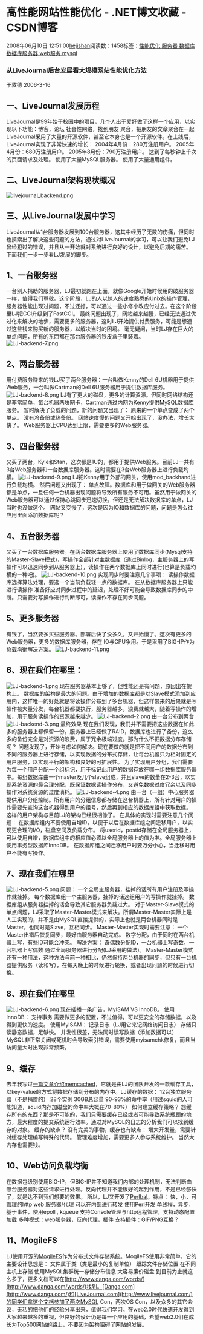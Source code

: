 
# 高性能网站性能优化 - .NET博文收藏 - CSDN博客


2008年06月10日 12:51:00[hejishan](https://me.csdn.net/hejishan)阅读数：1458标签：[性能优化																](https://so.csdn.net/so/search/s.do?q=性能优化&t=blog)[服务器																](https://so.csdn.net/so/search/s.do?q=服务器&t=blog)[数据库																](https://so.csdn.net/so/search/s.do?q=数据库&t=blog)[数据库服务器																](https://so.csdn.net/so/search/s.do?q=数据库服务器&t=blog)[web服务																](https://so.csdn.net/so/search/s.do?q=web服务&t=blog)[mysql																](https://so.csdn.net/so/search/s.do?q=mysql&t=blog)[
							](https://so.csdn.net/so/search/s.do?q=web服务&t=blog)[
																															](https://so.csdn.net/so/search/s.do?q=数据库服务器&t=blog)
[
				](https://so.csdn.net/so/search/s.do?q=数据库&t=blog)
[
			](https://so.csdn.net/so/search/s.do?q=数据库&t=blog)
[
		](https://so.csdn.net/so/search/s.do?q=服务器&t=blog)
[
	](https://so.csdn.net/so/search/s.do?q=性能优化&t=blog)
### 从LiveJournal后台发展看大规模网站性能优化方法
于敦德 2006-3-16
## 一、LiveJournal发展历程
[LiveJournal](http://www.livejournal.com/)是99年始于校园中的项目，几个人出于爱好做了这样一个应用，以实现以下功能：博客，论坛
社会性网络，找到朋友
聚合，把朋友的文章聚合在一起
LiveJournal采用了大量的开源软件，甚至它本身也是一个开源软件。在上线后，LiveJournal实现了非常快速的增长：
2004年4月份：280万注册用户。
2005年4月份：680万注册用户。
2005年8月份：790万注册用户。
达到了每秒钟上千次的页面请求及处理。
使用了大量MySQL服务器。
使用了大量通用组件。
## 二、LiveJournal架构现状概况
![livejournal_backend.png](http://www.example.net.cn/archives/livejournal_backend.png)

## 三、从LiveJournal发展中学习
LiveJournal从1台服务器发展到100台服务器，这其中经历了无数的伤痛，但同时也摸索出了解决这些问题的方法，通过对LiveJournal的学习，可以让我们避免LJ曾经犯过的错误，并且从一开始就对系统进行良好的设计，以避免后期的痛苦。
下面我们一步一步看LJ发展的脚步。
## 1、一台服务器
一台别人捐助的服务器，LJ最初就跑在上面，就像Google开始时候用的破服务器一样，值得我们尊敬。这个阶段，LJ的人以惊人的速度熟悉的Unix的操作管理，服务器性能出现过问题，不过还好，可以通过一些小修小改应付过去。在这个阶段里LJ把CGI升级到了FastCGI。
最终问题出现了，网站越来越慢，已经无法通过优过化来解决的地步，需要更多的服务器，这时LJ开始提供付费服务，可能是想通过这些钱来购买新的服务器，以解决当时的困境。
毫无疑问，当时LJ存在巨大的单点问题，所有的东西都在那台服务器的铁皮盒子里装着。
![LJ-backend-7.png](http://www.example.net.cn/archives/LJ-backend-7.png)
## 2、两台服务器
用付费服务赚来的钱LJ买了两台服务器：一台叫做Kenny的Dell 6U机器用于提供Web服务，一台叫做Cartman的Dell 6U服务器用于提供数据库服务。
![LJ-backend-8.png](http://www.example.net.cn/archives/LJ-backend-8.png)
LJ有了更大的磁盘，更多的计算资源。但同时网络结构还是非常简单，每台机器两块网卡，Cartman通过内网为Kenny提供MySQL数据库服务。
暂时解决了负载的问题，新的问题又出现了：
原来的一个单点变成了两个单点。
没有冷备份或热备份。
网站速度慢的问题又开始出现了，没办法，增长太快了。
Web服务器上CPU达到上限，需要更多的Web服务器。
## 3、四台服务器
又买了两台，Kyle和Stan，这次都是1U的，都用于提供Web服务。目前LJ一共有3台Web服务器和一台数据库服务器。这时需要在3台Web服务器上进行负载均横。
![LJ-backend-9.png](http://www.example.net.cn/archives/LJ-backend-9.png)
LJ把Kenny用于外部的网关，使用mod_backhand进行负载均横。
然后问题又出现了：
单点故障。数据库和用于做网关的Web服务器都是单点，一旦任何一台机器出现问题将导致所有服务不可用。虽然用于做网关的Web服务器可以通过保持心跳同步迅速切换，但还是无法解决数据库的单点，LJ当时也没做这个。
网站又变慢了，这次是因为IO和数据库的问题，问题是怎么往应用里面添加数据库呢？
## 4、五台服务器
又买了一台数据库服务器。在两台数据库服务器上使用了数据库同步(Mysql支持的Master-Slave模式)，写操作全部针对主数据库（通过Binlog，主服务器上的写操作可以迅速同步到从服务器上），读操作在两个数据库上同时进行(也算是负载均横的一种吧)。
![LJ-backend-10.png](http://www.example.net.cn/archives/LJ-backend-10.png)
实现同步时要注意几个事项：
读操作数据库选择算法处理，要选一个当前负载轻一点的数据库。
在从数据库服务器上只能进行读操作
准备好应对同步过程中的延迟，处理不好可能会导致数据库同步的中断。只需要对写操作进行判断即可，读操作不存在同步问题。
## 5、更多服务器
有钱了，当然要多买些服务器。部署后快了没多久，又开始慢了。这次有更多的Web服务器，更多的数据库服务器，存在 IO与CPU争用。于是采用了BIG-IP作为负载均衡解决方案。
![LJ-backend-11.png](http://www.example.net.cn/archives/LJ-backend-11.png)
## 6、现在我们在哪里：
![LJ-backend-1.png](http://www.example.net.cn/archives/LJ-backend-1.png)
现在服务器基本上够了，但性能还是有问题，原因出在架构上。
数据库的架构是最大的问题。由于增加的数据库都是以Slave模式添加到应用内，这样唯一的好处就是将读操作分布到了多台机器，但这样带来的后果就是写操作被大量分发，每台机器都要执行，服务器越多，浪费就越大，随着写操作的增加，用于服务读操作的资源越来越少。
![LJ-backend-2.png](http://www.example.net.cn/archives/LJ-backend-2.png)
由一台分布到两台
![LJ-backend-3.png](http://www.example.net.cn/archives/LJ-backend-3.png)
最终效果
现在我们发现，我们并不需要把这些数据在如此多的服务器上都保留一份。服务器上已经做了RAID，数据库也进行了备份，这么多的备份完全是对资源的浪费，属于冗余极端过度。那为什么不把数据分布存储呢？
问题发现了，开始考虑如何解决。现在要做的就是把不同用户的数据分布到不同的服务器上进行存储，以实现数据的分布式存储，让每台机器只为相对固定的用户服务，以实现平行的架构和良好的可扩展性。
为了实现用户分组，我们需要为每一个用户分配一个组标记，用于标记此用户的数据存放在哪一组数据库服务器中。每组数据库由一个master及几个slave组成，并且slave的数量在2-3台，以实现系统资源的最合理分配，既保证数据读操作分布，又避免数据过度冗余以及同步操作对系统资源的过度消耗。
![LJ-backend-4.png](http://www.example.net.cn/archives/LJ-backend-4.png)
由一台（一组）中心服务器提供用户分组控制。所有用户的分组信息都存储在这台机器上，所有针对用户的操作需要先查询这台机器得到用户的组号，然后再到相应的数据库组中获取数据。
这样的用户架构与目前LJ的架构已经很相像了。
在具体的实现时需要注意几个问题：
在数据库组内不要使用自增ID，以便于以后在数据库组之间迁移用户，以实现更合理的I/O，磁盘空间及负载分布。
将userid，postid存储在全局服务器上，可以使用自增，数据库组中的相应值必须以全局服务器上的值为准。全局服务器上使用事务型数据库InnoDB。
在数据库组之间迁移用户时要万分小心，当迁移时用户不能有写操作。
## 7、现在我们在哪里
![LJ-backend-5.png](http://www.example.net.cn/archives/LJ-backend-5.png)
问题：
一个全局主服务器，挂掉的话所有用户注册及写操作就挂掉。
每个数据库组一个主服务器，挂掉的话这组用户的写操作就挂掉。
数据库组从服务器挂掉的话会导致其它服务器负载过大。
对于Master-Slave模式的单点问题，LJ采取了Master-Master模式来解决。所谓Master-Master实际上是人工实现的，并不是由MySQL直接提供的，实际上也就是两台机器同时是Master，也同时是Slave，互相同步。
Master-Master实现时需要注意：
一个Master出错后恢复同步，最好由服务器自动完成。
数字分配，由于同时在两台机器上写，有些ID可能会冲突。
解决方案：
奇偶数分配ID，一台机器上写奇数，一台机器上写偶数
通过全局服务器进行分配(LJ采用的做法)。
Master-Master模式还有一种用法，这种方法与前一种相比，仍然保持两台机器的同步，但只有一台机器提供服务（读和写），在每天晚上的时候进行轮换，或者出现问题的时候进行切换。
## 8、现在我们在哪里
![LJ-backend-6.png](http://www.example.net.cn/archives/LJ-backend-6.png)
现在插播一条广告，MyISAM VS InnoDB。
使用InnoDB：
支持事务
需要做更多的配置，不过值得，可以更安全的存储数据，以及得到更快的速度。
使用MyISAM：
记录日志（LJ用它来记网络访问日志）
存储只读静态数据，足够快。
并发性很差，无法同时读写数据（添加数据可以）
MySQL非正常关闭或死机时会导致索引错误，需要使用myisamchk修复，而且当访问量大时出现非常频繁。
## 9、缓存
去年我写过[一篇文章介绍memcached](http://www.example.net.cn/archives/2006/01/eoamemcachedoea.html)，它就是由LJ的团队开发的一款缓存工具，以key-value的方式将数据存储到分布的内存中。LJ缓存的数据：
12台独立服务器（不是捐赠的）
28个实例
30GB总容量
90-93%的命中率（用过squid的人可能知道，squid内存加磁盘的命中率大概在70-80%）
如何建立缓存策略？
想缓存所有的东西？那是不可能的，我们只需要缓存已经或者可能导致系统瓶颈的地方，最大程度的提交系统运行效率。通过对MySQL的日志的分析我们可以找到缓存的对象。
缓存的缺点？
没有完美的事物，缓存也有缺点：
增大开发量，需要针对缓存处理编写特殊的代码。
管理难度增加，需要更多人参与系统维护。
当然大内存也需要钱。
## 10、Web访问负载均衡
在数据包级别使用BIG-IP，但BIG-IP并不知道我们内部的处理机制，无法判断由哪台服务器对这些请求进行处理。反向代理并不能很好的起到作用，不是已经够快了，就是达不到我们想要的效果。
所以，LJ又开发了[Perlbal](http://www.danga.com/perlbal/)。特点：
快，小，可管理的http web 服务器/代理
可以在内部进行转发
使用Perl开发
单线程，异步，基于事件，使用epoll , kqueue
支持Console管理与http远程管理，支持动态配置加载
多种模式：web服务器，反向代理，插件
支持插件：GIF/PNG互换？
## 11、MogileFS
LJ使用开源的[MogileFS](http://www.danga.com/mogilefs/)作为分布式文件存储系统。MogileFS使用非常简单，它的主要设计思想是：
文件属于类（类是最小的复制单位）
跟踪文件存储位置
在不同主机上存储
使用MySQL集群统一存储分布信息
大容易廉价磁盘
到目前为止就这么多了，更多文档可以在[http://www.danga.com/words/](http://www.danga.com/words/)找到。[Danga.com](http://www.danga.com/)和[LiveJournal.com](http://www.livejournal.com/)的同学们拿这个文档参加了两次MySQL Con，两次OS Con，以及众多的其它会议，无私的把他们的经验分享出来，值得我们学习。在web2.0时代快速开发得到大家越来越多的重视，但良好的设计仍是每一个应用的基础，希望web2.0们在成长为Top500网站的路上，不要因为架构阻碍了网站的发展。




